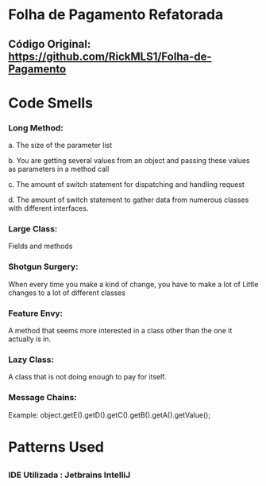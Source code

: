 # Folha de Pagamento Refatorada

## Código Original: https://github.com/RickMLS1/Folha-de-Pagamento

# Code Smells

### Long Method:

a. The size of the parameter list 

b. You are getting several values from an object and passing these values as parameters in a method call 

c. The amount of switch statement for dispatching and handling request 

d. The amount of switch statement to gather data from numerous classes with different interfaces.

### Large Class: 
Fields and methods

### Shotgun Surgery: 
When every time you make a kind of change, you have to make a lot of Little changes to a lot of different classes

### Feature Envy: 
A method that seems more interested in a class other than the one it actually is in.

### Lazy Class: 
A class that is not doing enough to pay for itself.

### Message Chains: 
Example: object.getE().getD().getC().getB().getA().getValue();
##

# Patterns Used 

##

### IDE Utilizada : Jetbrains IntelliJ
